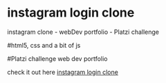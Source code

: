 # instagram login clone
instagram clone - webDev portfolio - Platzi challenge

#html5, css and a bit of js

#Platzi challenge web dev portfolio

check it out here
[instagram login clone]()

